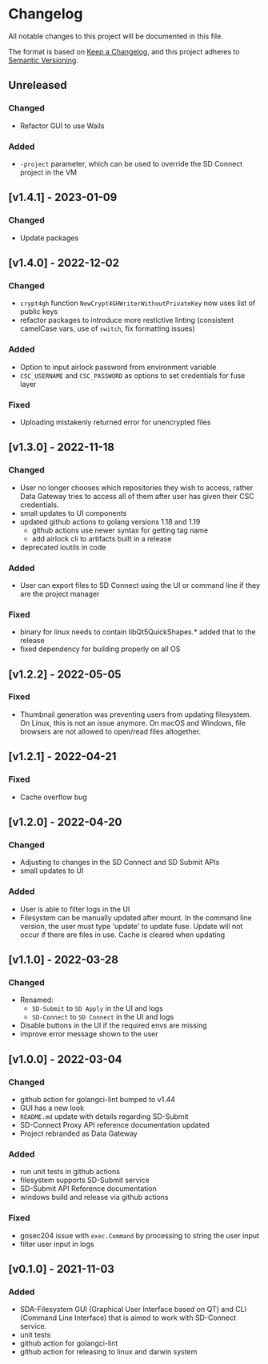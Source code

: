 # Changelog
All notable changes to this project will be documented in this file.

The format is based on [Keep a Changelog](https://keepachangelog.com/en/1.0.0/),
and this project adheres to [Semantic Versioning](https://semver.org/spec/v2.0.0.html).

## Unreleased

### Changed

- Refactor GUI to use Wails

### Added

- `-project` parameter, which can be used to override the SD Connect project in the VM

## [v1.4.1] - 2023-01-09

### Changed

- Update packages

## [v1.4.0] - 2022-12-02

### Changed
- `crypt4gh` function `NewCrypt4GHWriterWithoutPrivateKey` now uses list of public keys
- refactor packages to introduce more restictive linting (consistent camelCase vars, use of `switch`, fix formatting issues)

### Added
- Option to input airlock password from environment variable
- `CSC_USERNAME` and `CSC_PASSWORD` as options to set credentials for fuse layer

### Fixed
- Uploading mistakenly returned error for unencrypted files

## [v1.3.0] - 2022-11-18

### Changed
- User no longer chooses which repositories they wish to access, rather Data Gateway tries to access all of them after user has given their CSC credentials.
- small updates to UI components
- updated github actions to golang versions 1.18 and 1.19
  - github actions use newer syntax for getting tag name
  - add airlock cli to artifacts built in a release
- deprecated ioutils in code

### Added
- User can export files to SD Connect using the UI or command line if they are the project manager

### Fixed
- binary for linux needs to contain libQt5QuickShapes.* added that to the release
- fixed dependency for building properly on all OS

## [v1.2.2] - 2022-05-05

### Fixed
- Thumbnail generation was preventing users from updating filesystem. On Linux, this is not an issue anymore. On macOS and Windows, file browsers are not allowed to open/read files altogether.

## [v1.2.1] - 2022-04-21

### Fixed
- Cache overflow bug

## [v1.2.0] - 2022-04-20

### Changed
- Adjusting to changes in the SD Connect and SD Submit APIs
- small updates to UI

### Added
- User is able to filter logs in the UI
- Filesystem can be manually updated after mount. In the command line version, the user must type 'update' to update fuse. Update will not occur if there are files in use. Cache is cleared when updating

## [v1.1.0] - 2022-03-28

### Changed
- Renamed:
  - `SD-Submit` to `SD Apply` in the UI and logs
  - `SD-Connect` to `SD Connect` in the UI and logs
- Disable buttons in the UI if the required envs are missing
- improve error message shown to the user

## [v1.0.0] - 2022-03-04

### Changed
- github action for golangci-lint bumped to v1.44
- GUI has a new look
- `README.md` update with details regarding SD-Submit
- SD-Connect Proxy API reference documentation updated
- Project rebranded as Data Gateway

### Added
- run unit tests in github actions
- filesystem supports SD-Submit service
- SD-Submit API Reference documentation
- windows build and release via github actions

### Fixed
- gosec204 issue with `exec.Command` by processing to string the user input
- filter user input in logs

## [v0.1.0] - 2021-11-03
### Added
- SDA-Filesystem GUI (Graphical User Interface based on QT) and CLI (Command Line Interface) that is aimed to work with SD-Connect service.
- unit tests
- github action for golangci-lint
- github action for releasing to linux and darwin system
